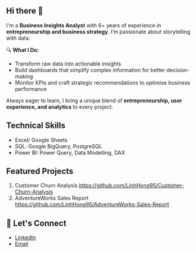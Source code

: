 ## Hi there 👋
I'm a **Business Insights Analyst** with 6+ years of experience in **entrepreneurship and business strategy**. I’m passionate about storytelling with data. 

🔍 **What I Do:**  
- Transform raw data into actionable insights
- Build dashboards that simplify complex information for better decision-making  
- Monitor KPIs and craft strategic recommendations to optimise business performance  

Always eager to learn, I bring a unique blend of **entrepreneurship, user experience, and analytics** to every project.  
## Technical Skills
- Excel/ Google Sheets
- SQL: Google BigQuery, PostgreSQL
- Power BI: Power Query, Data Modelling, DAX
## Featured Projects
1. Customer Churn Analysis https://github.com/LinhHong95/Customer-Churn-Analysis
2. AdventureWorks Sales Report https://github.com/LinhHong95/AdventureWorks-Sales-Report
## 📣 Let's Connect
- [LinkedIn](www.linkedin.com/in/linh-hong-18273a303)
- [Email](mailto:linhhong.analyst@gmail.com)

